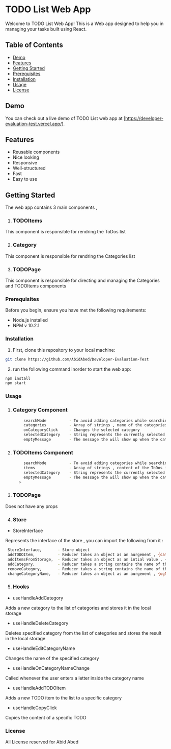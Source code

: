 # TODO List Web App

Welcome to TODO List Web App! This is a Web app designed to help you
in managing your tasks built using React.

## Table of Contents

- [Demo](#demo)
- [Features](#features)
- [Getting Started](#getting-started)
- [Prerequisites](#prerequisites)
- [Installation](#installation)
- [Usage](#usage)
- [License](#license)

## Demo

You can check out a live demo of TODO List web app at [https://developer-evaluation-test.vercel.app/].

## Features

- Reusable components
- Nice looking
- Responsive
- Well-structured
- Fast
- Easy to use

## Getting Started

The web app contains 3 main components ,

1. ### TODOItems

This component is responsible for rendring the ToDos list

2. ### Category

This component is responsible for rendring the Categories list

3. ### TODOPage

This component is responsible for directing and managing the Categories and TODOItems components

### Prerequisites

Before you begin, ensure you have met the following requirements:

- Node.js installed
- NPM v 10.2.1

### Installation

1. First, clone this repository to your local machine:

```bash
git clone https://github.com/AbidAbed/Developer-Evaluation-Test
```

2. run the following command inorder to start the web app:

```bash
npm install
npm start

```

### Usage

1. ### Category Component

```bash
        searchMode          - To avoid adding categories while searching
        categories          - Array of strings , name of the categories ex: ["cat-1","cat-2",...]
        onCategoryClick     - Changes the selected category
        selectedCategory    - String represents the currently selected category
        emptyMessage        - The message the will show up when the category is empty ("can't ever happen")
```

2. ### TODOItems Component

```bash
        searchMode          - To avoid adding categories while searching
        items               - Array of strings , content of the ToDos items ex: ["cat-1","cat-2",...]
        selectedCategory    - String represents the currently selected category
        emptyMessage        - The message the will show up when the category is empty
      >
```

3. ### TODOPage

Does not have any props

4. ### Store

- StoreInterface

Represents the interface of the store , you can import the following from it :

```bash
 StoreInterface,       - Store object
 addTODOItem,          - Reducer takes an object as an aurgement , {category,TODOContent} **NOTE** NAMES MUST MATCH
 addItemsFromStorage,  - Reducer takes an object as an intial value , {category1:["TODO 1","TODO 2",...], category2:["TODO 1","TODO 2",...],....} **NOTE** NAMES MUST MATCH
 addCategory,          - Reducer takes a string contains the name of the new added category
 removeCategory,       - Reducer takes a string contains the name of the new added category
 changeCategoryName,   - Reducer takes an object as an aurgement , {ogName,newName} **NOTE** NAMES MUST MATCH
```

5. ### Hooks

- useHandleAddCategory

Adds a new category to the list of categories and stores it in the local storage

- useHandleDeleteCategory

Deletes specified category from the list of categories and stores the result in the local storage

- useHandleEditCategoryName

Changes the name of the specified category

- useHandleOnCategoryNameChange

Called whenever the user enters a letter inside the category name

- useHandleAddTODOItem

Adds a new TODO item to the list to a specific category

- useHandleCopyClick

Copies the content of a specific TODO

### License

All License reserved for Abid Abed
